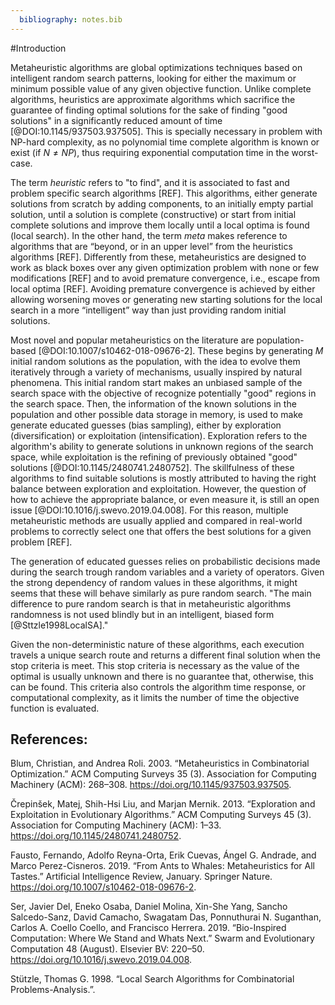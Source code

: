 ```yaml
---
  bibliography: notes.bib
---
```


#Introduction

Metaheuristic algorithms are global optimizations techniques based on intelligent random search patterns, looking for either the maximum or minimum possible value of any given objective function.
Unlike complete algorithms, heuristics are approximate algorithms which sacrifice the guarantee of finding optimal solutions for the sake of finding "good solutions" in a significantly reduced amount of time [@DOI:10.1145/937503.937505].
This is specially necessary in problem with NP-hard complexity, as no polynomial time complete algorithm is known or exist (if $N\ne NP$), thus requiring exponential computation time in the worst-case.

The term _heuristic_ refers to "to find", and it is associated to fast and problem specific search algorithms [REF].
This algorithms, either generate solutions from scratch by adding components, to an initially empty partial solution, until a solution is complete (constructive) or start from initial complete solutions and improve them locally until a local optima is found (local search).
In the other hand, the term _meta_ makes reference to algorithms that are “beyond, or in an upper level” from the heuristics algorithms [REF].
Differently from these, metaheuristics are designed to work as black boxes over any given optimization problem with none or few modifications [REF] and to avoid premature convergence, i.e., escape from local optima [REF].
Avoiding premature convergence is achieved by either allowing worsening moves or generating new starting solutions for the local search in a more “intelligent” way than just providing random initial solutions.

Most novel and popular metaheuristics on the literature are population-based [@DOI:10.1007/s10462-018-09676-2].
These begins by generating $M$ initial random solutions as the population, with the idea to evolve them iteratively through a variety of mechanisms, usually inspired by natural phenomena.
This initial random start makes an unbiased sample of the search space with the objective of recognize potentially "good" regions in the search space.
Then, the information of the known solutions in the population and other possible data storage in memory, is used to make generate educated guesses (bias sampling), either by exploration (diversification) or exploitation (intensification).
Exploration refers to the algorithm's ability to generate solutions in unknown regions of the search space, while exploitation is the refining of previously obtained "good" solutions [@DOI:10.1145/2480741.2480752].
The skillfulness of these algorithms to find suitable solutions is mostly attributed to having the right balance between exploration and exploitation.
However, the question of how to achieve the appropriate balance, or even measure it, is still an open issue [@DOI:10.1016/j.swevo.2019.04.008].
For this reason, multiple metaheuristic methods are usually applied and compared in real-world problems to correctly select one that offers the best solutions for a given problem [REF].

The generation of educated guesses relies on probabilistic decisions made during the search trough random variables and a variety of operators.
Given the strong dependency of random values in these algorithms, it might seems that these will behave similarly as pure random search.
"The main difference to pure random search is that in metaheuristic algorithms randomness is not used blindly but in an intelligent, biased form [@Sttzle1998LocalSA]."

Given the non-deterministic nature of these algorithms, each execution travels a unique search route and returns a different final solution when the stop criteria is meet.
This stop criteria is necessary as the value of the optimal is usually unknown and there is no guarantee that, otherwise, this can be found.
This criteria also controls the algorithm time response, or computational complexity, as it limits the number of time the objective function is evaluated.

## References:

Blum, Christian, and Andrea Roli. 2003. “Metaheuristics in Combinatorial Optimization.” ACM Computing Surveys 35 (3). Association for Computing Machinery (ACM): 268–308. https://doi.org/10.1145/937503.937505.

Črepinšek, Matej, Shih-Hsi Liu, and Marjan Mernik. 2013. “Exploration and Exploitation in Evolutionary Algorithms.” ACM Computing Surveys 45 (3). Association for Computing Machinery (ACM): 1–33. https://doi.org/10.1145/2480741.2480752.

Fausto, Fernando, Adolfo Reyna-Orta, Erik Cuevas, Ángel G. Andrade, and Marco Perez-Cisneros. 2019. “From Ants to Whales: Metaheuristics for All Tastes.” Artificial Intelligence Review, January. Springer Nature. https://doi.org/10.1007/s10462-018-09676-2.

Ser, Javier Del, Eneko Osaba, Daniel Molina, Xin-She Yang, Sancho Salcedo-Sanz, David Camacho, Swagatam Das, Ponnuthurai N. Suganthan, Carlos A. Coello Coello, and Francisco Herrera. 2019. “Bio-Inspired Computation: Where We Stand and Whats Next.” Swarm and Evolutionary Computation 48 (August). Elsevier BV: 220–50. https://doi.org/10.1016/j.swevo.2019.04.008.

Stützle, Thomas G. 1998. “Local Search Algorithms for Combinatorial Problems-Analysis.”.
